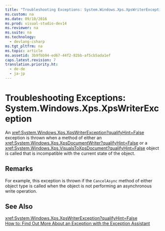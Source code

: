 ```yaml
---
title: "Troubleshooting Exceptions: System.Windows.Xps.XpsWriterException"
ms.custom: na
ms.date: 09/18/2016
ms.prod: visual-studio-dev14
ms.reviewer: na
ms.suite: na
ms.technology: 
  - devlang-csharp
ms.tgt_pltfrm: na
ms.topic: article
ms.assetid: 3b9fbb94-ed67-44f2-82bb-af5cb5ada1ef
caps.latest.revision: 7
translation.priority.ht: 
  - de-de
  - ja-jp
---
```

# Troubleshooting Exceptions: System.Windows.Xps.XpsWriterException
An <xref:System.Windows.Xps.XpsWriterException?qualifyHint=False> exception is thrown when a method of either an <xref:System.Windows.Xps.XpsDocumentWriter?qualifyHint=False> or a <xref:System.Windows.Xps.VisualsToXpsDocument?qualifyHint=False> object is called that is incompatible with the current state of the object.  
  
## Remarks  
 For example, this exception is thrown if the `CancelAsync` method of either object type is called when the object is not performing an asynchronous write operation.  
  
## See Also  
 <xref:System.Windows.Xps.XpsWriterException?qualifyHint=False>   
 [How to: Find Out More About an Exception with the Exception Assistant](../Topic/How%20to:%20Use%20the%20Exception%20Assistant.md)